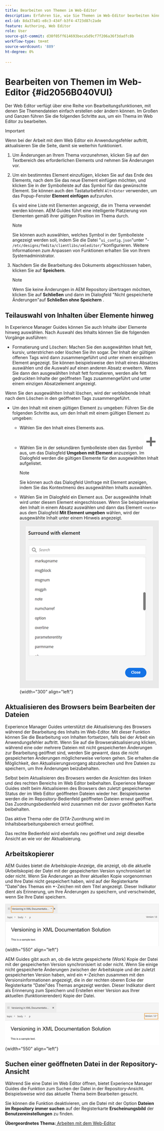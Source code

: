 ```yaml
---
title: Bearbeiten von Themen im Web-Editor
description: Erfahren Sie, wie Sie Themen im Web-Editor bearbeiten können. Machen Sie sich mit verschiedenen Bearbeitungsfunktionen vertraut, um Ihre Themendateien in AEM Guides zu ändern.
exl-id: 8da37a81-e8c3-434f-b3f4-4723d87c2ade
feature: Authoring, Web Editor
role: User
source-git-commit: d30f05ff614693beca5d9cf7f206a36f3dadfc8b
workflow-type: tm+mt
source-wordcount: '889'
ht-degree: 0%

---
```


# Bearbeiten von Themen im Web-Editor {#id2056B040VUI}

Der Web Editor verfügt über eine Reihe von Bearbeitungsfunktionen, mit denen Sie Themendateien einfach erstellen oder ändern können. Im Großen und Ganzen führen Sie die folgenden Schritte aus, um ein Thema im Web Editor zu bearbeiten.

>[!IMPORTANT]
>
> Wenn bei der Arbeit mit dem Web Editor ein Anwendungsfehler auftritt, aktualisieren Sie die Seite, damit sie weiterhin funktioniert.

1. Um Änderungen an Ihrem Thema vorzunehmen, klicken Sie auf den Textbereich des erforderlichen Elements und nehmen Sie Änderungen vor.

1. Um ein bestimmtes Element einzufügen, klicken Sie auf das Ende des Elements, nach dem Sie das neue Element einfügen möchten, und klicken Sie in der Symbolleiste auf das Symbol für das gewünschte Element. Sie können auch den Tastaturbefehl `Alt+Enter` verwenden, um das Popup-Fenster **Element einfügen** aufzurufen.

   Es wird eine Liste mit Elementen angezeigt, die im Thema verwendet werden können. AEM Guides führt eine intelligente Platzierung von Elementen gemäß ihrer gültigen Position im Thema durch.

   >[!NOTE]
   >
   > Sie können auch auswählen, welches Symbol in der Symbolleiste angezeigt werden soll, indem Sie die Datei &quot;`ui_config.json`&quot;unter &quot;- `/etc/designs/fmdita/clientlibs/xmleditor/`&quot;konfigurieren. Weitere Informationen zum Anpassen von Funktionen erhalten Sie von Ihrem Systemadministrator.

1. Nachdem Sie die Bearbeitung des Dokuments abgeschlossen haben, klicken Sie auf **Speichern**.

   >[!NOTE]
   >
   > Wenn Sie keine Änderungen in AEM Repository übertragen möchten, klicken Sie auf **Schließen** und dann im Dialogfeld &quot;Nicht gespeicherte Änderungen&quot;auf **Schließen ohne Speichern** .


## Teilauswahl von Inhalten über Elemente hinweg

In Experience Manager Guides können Sie auch Inhalte über Elemente hinweg auswählen. Nach Auswahl des Inhalts können Sie die folgenden Vorgänge ausführen:
- Formatierung und Löschen: Machen Sie den ausgewählten Inhalt fett, kursiv, unterstrichen oder löschen Sie ihn sogar. Der Inhalt der gültigen offenen Tags wird dann zusammengeführt und unter einem einzelnen Element angezeigt. Sie können beispielsweise den Inhalt eines Absatzes auswählen und die Auswahl auf einen anderen Absatz erweitern. Wenn Sie dann den ausgewählten Inhalt fett formatieren, werden alle fett gedruckten Inhalte der geöffneten Tags zusammengeführt und unter einem einzigen Absatzelement angezeigt.

Wenn Sie den ausgewählten Inhalt löschen, wird der verbleibende Inhalt nach dem Löschen in den geöffneten Tags zusammengeführt.

- Um den Inhalt mit einem gültigen Element zu umgeben: Führen Sie die folgenden Schritte aus, um den Inhalt mit einem gültigen Element zu umgeben:
   - Wählen Sie den Inhalt eines Elements aus.
   - Wählen Sie in der sekundären Symbolleiste oben das Symbol ![Hinzufügen](images/Add_icon.svg) aus, um das Dialogfeld **Umgeben mit Element** anzuzeigen. Im Dialogfeld werden die gültigen Elemente für den ausgewählten Inhalt aufgelistet.
     >[!NOTE]
     >
     > Sie können auch das Dialogfeld Umfrage mit Element anzeigen, indem Sie das Kontextmenü des ausgewählten Inhalts auswählen.

   - Wählen Sie im Dialogfeld ein Element aus. Der ausgewählte Inhalt wird unter diesem Element eingeschlossen. Wenn Sie beispielsweise den Inhalt in einem Absatz auswählen und dann das Element `<note>` aus dem Dialogfeld **Mit Element umgeben** wählen, wird der ausgewählte Inhalt unter einem Hinweis angezeigt.\
     ![Dialogfeld für umrundendes Element](./images/surround-element.png) {width="300" align="left"}

## Aktualisieren des Browsers beim Bearbeiten der Dateien

Experience Manager Guides unterstützt die Aktualisierung des Browsers während der Bearbeitung des Inhalts im Web-Editor. Mit dieser Funktion können Sie die Bearbeitung von Inhalten fortsetzen, falls bei der Arbeit ein Anwendungsfehler auftritt. Wenn Sie auf die Browseraktualisierung klicken, während eine oder mehrere Dateien mit nicht gespeicherten Änderungen zur Bearbeitung geöffnet sind, werden Sie gewarnt, dass die nicht gespeicherten Änderungen möglicherweise verloren gehen. Sie erhalten die Möglichkeit, den Aktualisierungsvorgang abzubrechen und Ihre Dateien zu speichern, um Ihre Änderungen beizubehalten.

Selbst beim Aktualisieren des Browsers werden die Ansichten des linken und des rechten Bereichs im Web Editor beibehalten. Experience Manager Guides stellt beim Aktualisieren des Browsers den zuletzt gespeicherten Status der im Web Editor geöffneten Dateien wieder her. Beispielsweise werden die im Repository-Bedienfeld geöffneten Dateien erneut geöffnet. Das Zuordnungsbedienfeld wird zusammen mit der zuvor geöffneten Karte beibehalten.

Das aktive Thema oder die DITA-Zuordnung wird im Inhaltsbearbeitungsbereich erneut geöffnet.

Das rechte Bedienfeld wird ebenfalls neu geöffnet und zeigt dieselbe Ansicht an wie vor der Aktualisierung.

## Arbeitskopierer

AEM Guides bietet die Arbeitskopie-Anzeige, die anzeigt, ob die aktuelle \(Arbeitskopie\) der Datei mit der gespeicherten Version synchronisiert ist oder nicht. Wenn Sie Änderungen an Ihrer aktuellen Kopie vorgenommen und Ihre Datei nicht gespeichert haben, wird auf der Registerkarte &quot;Datei&quot;des Themas ein \*-Zeichen mit dem Titel angezeigt. Dieser Indikator dient als Erinnerung, um Ihre Änderungen zu speichern, und verschwindet, wenn Sie Ihre Datei speichern.

![Indikator der Arbeitskopie](images/working-copy-text-update-indicator.png){width="550" align="left"}

AEM Guides gibt auch an, ob die letzte gespeicherte \(Work\) Kopie der Datei mit der gespeicherten Version synchronisiert ist oder nicht. Wenn Sie einige nicht gespeicherte Änderungen zwischen der Arbeitskopie und der zuletzt gespeicherten Version haben, wird ein \*-Zeichen zusammen mit den Versionsinformationen angezeigt, die in der rechten oberen Ecke der Registerkarte &quot;Datei&quot;des Themas angezeigt werden. Dieser Indikator dient als Erinnerung zum Speichern und Erstellen einer Version aus Ihrer aktuellen \(funktionierenden\) Kopie der Datei.

![Indikator für Versionsaktualisierung](images/version-update-indicator.png){width="550" align="left"}




## Suchen einer geöffneten Datei in der Repository-Ansicht

Während Sie eine Datei im Web Editor öffnen, bietet Experience Manager Guides die Funktion zum Suchen der Datei in der Repository-Ansicht. Beispielsweise wird das aktuelle Thema beim Bearbeiten gesucht.

Sie können die Funktion deaktivieren, um die Datei mit der Option **Dateien im Repository immer suchen** auf der Registerkarte **Erscheinungsbild** der **Benutzereinstellungen** zu finden.


**Übergeordnetes Thema:**[ Arbeiten mit dem Web-Editor](web-editor.md)
